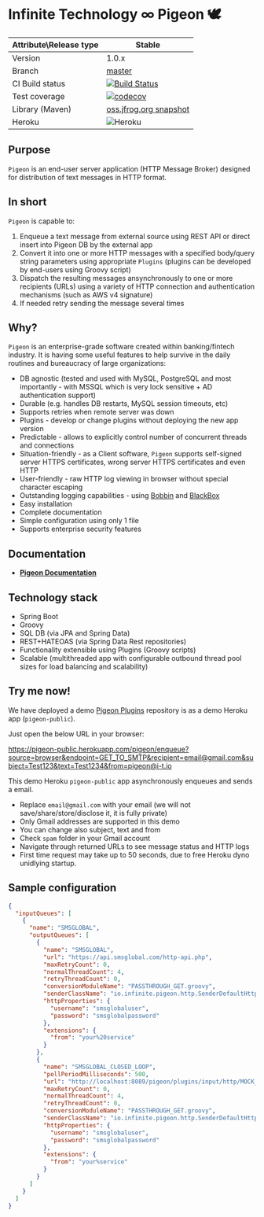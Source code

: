 # Infinite Technology ∞ Pigeon 🕊

|Attribute\Release type|Stable|
|----------------------|------|
|Version|1.0.x|
|Branch|[master](https://github.com/INFINITE-TECHNOLOGY/PIGEON)|
|CI Build status|[![Build Status](https://travis-ci.com/INFINITE-TECHNOLOGY/PIGEON.svg?branch=master)](https://travis-ci.com/INFINITE-TECHNOLOGY/PIGEON)|
|Test coverage|[![codecov](https://codecov.io/gh/INFINITE-TECHNOLOGY/PIGEON/branch/master/graphs/badge.svg)](https://codecov.io/gh/INFINITE-TECHNOLOGY/PIGEON/branch/master/graphs)|
|Library (Maven)|[oss.jfrog.org snapshot](https://oss.jfrog.org/artifactory/webapp/#/artifacts/browse/tree/General/oss-snapshot-local/io/infinite/pigeon/1.0.0-SNAPSHOT)|
|Heroku|![Heroku](https://heroku-badge.herokuapp.com/?app=pigeon-public&root=/pigeon/inputMessages)|

## Purpose

`Pigeon` is an end-user server application (HTTP Message Broker) designed for distribution of text messages in HTTP format.


## In short

`Pigeon` is capable to:
1) Enqueue a text message from external source using REST API or direct insert into Pigeon DB by the external app
2) Convert it into one or more HTTP messages with a specified body/query string parameters using appropriate `Plugins` (plugins can be developed by end-users using Groovy script)
3) Dispatch the resulting messages ansynchronously to one or more recipients (URLs) using a variety of HTTP connection and authentication mechanisms (such as AWS v4 signature)
4) If needed retry sending the message several times

## Why?

`Pigeon` is an enterprise-grade software created within banking/fintech industry.
It is having some useful features to help survive in the daily routines and bureaucracy of large organizations:
- DB agnostic (tested and used with MySQL, PostgreSQL and most importantly - with MSSQL which is very lock sensitive + AD authentication support)
- Durable (e.g. handles DB restarts, MySQL session timeouts, etc)
- Supports retries when remote server was down
- Plugins - develop or change plugins without deploying the new app version
- Predictable - allows to explicitly control number of concurrent threads and connections
- Situation-friendly - as a Client software, `Pigeon` supports self-signed server HTTPS certificates, wrong server HTTPS certificates and even HTTP
- User-friendly - raw HTTP log viewing in browser without special character escaping
- Outstanding logging capabilities - using [Bobbin](https://github.com/INFINITE-TECHNOLOGY/PIGEON) and [BlackBox](https://github.com/INFINITE-TECHNOLOGY/BLACKBOX)
- Easy installation
- Complete documentation
- Simple configuration using only 1 file
- Supports enterprise security features

## Documentation

* [**Pigeon Documentation**](https://github.com/INFINITE-TECHNOLOGY/PIGEON/wiki)

## Technology stack

* Spring Boot
* Groovy
* SQL DB (via JPA and Spring Data)
* REST+HATEOAS (via Spring Data Rest repositories)
* Functionality extensible using Plugins (Groovy scripts)
* Scalable (multithreaded app with configurable outbound thread pool sizes for load balancing and scalability)

## Try me now!

We have deployed a demo [Pigeon Plugins](https://github.com/INFINITE-TECHNOLOGY/PIGEON_PLUGINS) repository is as a demo Heroku app (`pigeon-public`).

Just open the below URL in your browser:

https://pigeon-public.herokuapp.com/pigeon/enqueue?source=browser&endpoint=GET_TO_SMTP&recipient=email@gmail.com&subject=Test123&text=Test1234&from=pigeon@i-t.io

This demo Heroku `pigeon-public` app asynchronously enqueues and sends a email.

* Replace `email@gmail.com` with your email (we will not save/share/store/disclose it, it is fully private)<br/>
* Only Gmail addresses are supported in this demo<br/>
* You can change also subject, text and from <br/>
* Check `spam` folder in your Gmail account<br/>
* Navigate through returned URLs to see message status and HTTP logs<br/>
* First time request may take up to 50 seconds, due to free Heroku dyno unidlying startup.

## Sample configuration

```json
{
  "inputQueues": [
    {
      "name": "SMSGLOBAL",
      "outputQueues": [
        {
          "name": "SMSGLOBAL",
          "url": "https://api.smsglobal.com/http-api.php",
          "maxRetryCount": 0,
          "normalThreadCount": 4,
          "retryThreadCount": 0,
          "conversionModuleName": "PASSTHROUGH_GET.groovy",
          "senderClassName": "io.infinite.pigeon.http.SenderDefaultHttps",
          "httpProperties": {
            "username": "smsglobaluser",
            "password": "smsglobalpassword"
          },
          "extensions": {
            "from": "your%20service"
          }
        },
        {
          "name": "SMSGLOBAL_CLOSED_LOOP",
          "pollPeriodMilliseconds": 500,
          "url": "http://localhost:8089/pigeon/plugins/input/http/MOCK_SMSGLOBAL_HTTP",
          "maxRetryCount": 0,
          "normalThreadCount": 4,
          "retryThreadCount": 0,
          "conversionModuleName": "PASSTHROUGH_GET.groovy",
          "senderClassName": "io.infinite.pigeon.http.SenderDefaultHttp",
          "httpProperties": {
            "username": "smsglobaluser",
            "password": "smsglobalpassword"
          },
          "extensions": {
            "from": "your%service"
          }
        }
      ]
    }
  ]
}
```
